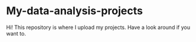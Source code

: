 # My-data-analysis-projects
Hi! This repository is where I upload my projects. Have a look around if you want to.
